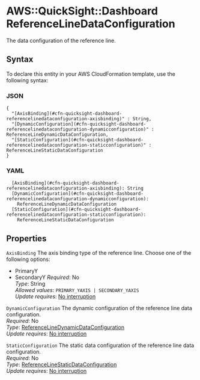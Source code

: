 # AWS::QuickSight::Dashboard ReferenceLineDataConfiguration<a name="aws-properties-quicksight-dashboard-referencelinedataconfiguration"></a>

The data configuration of the reference line\.

## Syntax<a name="aws-properties-quicksight-dashboard-referencelinedataconfiguration-syntax"></a>

To declare this entity in your AWS CloudFormation template, use the following syntax:

### JSON<a name="aws-properties-quicksight-dashboard-referencelinedataconfiguration-syntax.json"></a>

```
{
  "[AxisBinding](#cfn-quicksight-dashboard-referencelinedataconfiguration-axisbinding)" : String,
  "[DynamicConfiguration](#cfn-quicksight-dashboard-referencelinedataconfiguration-dynamicconfiguration)" : ReferenceLineDynamicDataConfiguration,
  "[StaticConfiguration](#cfn-quicksight-dashboard-referencelinedataconfiguration-staticconfiguration)" : ReferenceLineStaticDataConfiguration
}
```

### YAML<a name="aws-properties-quicksight-dashboard-referencelinedataconfiguration-syntax.yaml"></a>

```
  [AxisBinding](#cfn-quicksight-dashboard-referencelinedataconfiguration-axisbinding): String
  [DynamicConfiguration](#cfn-quicksight-dashboard-referencelinedataconfiguration-dynamicconfiguration): 
    ReferenceLineDynamicDataConfiguration
  [StaticConfiguration](#cfn-quicksight-dashboard-referencelinedataconfiguration-staticconfiguration): 
    ReferenceLineStaticDataConfiguration
```

## Properties<a name="aws-properties-quicksight-dashboard-referencelinedataconfiguration-properties"></a>

`AxisBinding`  <a name="cfn-quicksight-dashboard-referencelinedataconfiguration-axisbinding"></a>
The axis binding type of the reference line\. Choose one of the following options:  
+ PrimaryY
+ SecondaryY
*Required*: No  
*Type*: String  
*Allowed values*: `PRIMARY_YAXIS | SECONDARY_YAXIS`  
*Update requires*: [No interruption](https://docs.aws.amazon.com/AWSCloudFormation/latest/UserGuide/using-cfn-updating-stacks-update-behaviors.html#update-no-interrupt)

`DynamicConfiguration`  <a name="cfn-quicksight-dashboard-referencelinedataconfiguration-dynamicconfiguration"></a>
The dynamic configuration of the reference line data configuration\.  
*Required*: No  
*Type*: [ReferenceLineDynamicDataConfiguration](aws-properties-quicksight-dashboard-referencelinedynamicdataconfiguration.md)  
*Update requires*: [No interruption](https://docs.aws.amazon.com/AWSCloudFormation/latest/UserGuide/using-cfn-updating-stacks-update-behaviors.html#update-no-interrupt)

`StaticConfiguration`  <a name="cfn-quicksight-dashboard-referencelinedataconfiguration-staticconfiguration"></a>
The static data configuration of the reference line data configuration\.  
*Required*: No  
*Type*: [ReferenceLineStaticDataConfiguration](aws-properties-quicksight-dashboard-referencelinestaticdataconfiguration.md)  
*Update requires*: [No interruption](https://docs.aws.amazon.com/AWSCloudFormation/latest/UserGuide/using-cfn-updating-stacks-update-behaviors.html#update-no-interrupt)